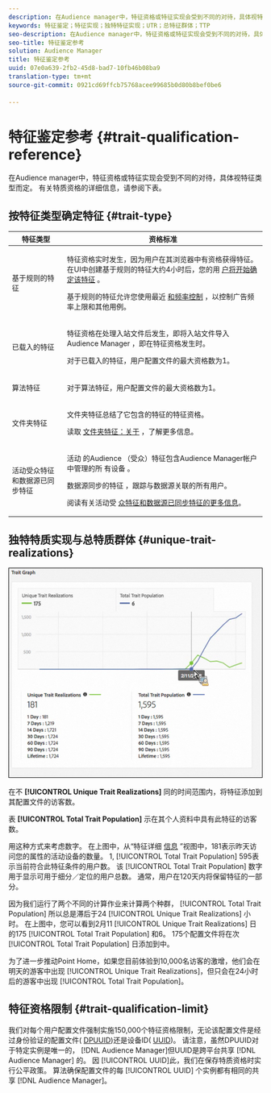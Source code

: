```yaml
---
description: 在Audience manager中，特征资格或特征实现会受到不同的对待，具体视特征类型而定。 有关特质资格的详细信息，请参阅下表。
keywords: 特征鉴定；特征实现；独特特征实现；UTR；总特征群体；TTP
seo-description: 在Audience manager中，特征资格或特征实现会受到不同的对待，具体视特征类型而定。 有关特质资格的详细信息，请参阅下表。
seo-title: 特征鉴定参考
solution: Audience Manager
title: 特征鉴定参考
uuid: 07e0a639-2fb2-45d8-bad7-10fb46b08ba9
translation-type: tm+mt
source-git-commit: 0921cd69ffcb75768acee99685b0d80b8bef0be6

---
```



# 特征鉴定参考 {#trait-qualification-reference}

在Audience manager中，特征资格或特征实现会受到不同的对待，具体视特征类型而定。 有关特质资格的详细信息，请参阅下表。

## 按特征类型确定特征 {#trait-type}

<table id="table_14CD705F376B44EEA9A6C011984356F0"> 
 <thead> 
  <tr> 
   <th colname="col1" class="entry"> 特征类型 </th> 
   <th colname="col2" class="entry"> 资格标准 </th> 
  </tr> 
 </thead>
 <tbody> 
  <tr> 
   <td colname="col1"> <p>基于规则的特征 </p> </td> 
   <td colname="col2"> <p>特征资格实时发生，因为用户在其浏览器中有资格获得特征。 在UI中创建基于规则的特征大约4小时后，您的用 <a href="../../features/traits/create-onboarded-rule-based-traits.md#create-rules-based-or-onboarded-traits"> 户将开始确定该特征</a> 。 </p> <p>基于规则的特征允许您使用最近 <a href="../../features/segments/recency-and-frequency.md"> 和频率控制</a> ，以控制广告频率上限和其他用例。 </p> </td> 
  </tr> 
  <tr> 
   <td colname="col1"> <p>已载入的特征 </p> </td> 
   <td colname="col2"> <p>特征资格在处理入站文件后发生，即将入站文件导入Audience Manager <a href="../../faq/faq-inbound-data-ingestion.md"></a> ，即在特征资格发生时。 </p> <p> 对于已载入的特征，用户配置文件的最大资格数为1。 </p> </td> 
  </tr> 
  <tr> 
   <td colname="col1"> <p>算法特征 </p> </td> 
   <td colname="col2"> <p>对于算法特征，用户配置文件的最大资格数为1。 </p> </td> 
  </tr> 
  <tr> 
   <td colname="col1"> <p>文件夹特征 </p> </td> 
   <td colname="col2"> <p>文件夹特征总结了它包含的特征的特征资格。 </p> <p>读取 <a href="../../features/traits/about-folder-traits.md"> 文件夹特征：关于</a> ，了解更多信息。 </p> </td> 
  </tr>
  <tr> 
   <td colname="col1"> <p>活动受众特征和数据源已同步特征 </p> </td> 
   <td colname="col2"> <p>活动 <span class="wintitle"> 的Audience</span> （受众）特征包含Audience Manager帐户中管理的所 <span class="wintitle"> 有设备</span> 。 </p> <p><span class="wintitle"> 数据源同步的特征</span> ，跟踪与数据源关联的所有用户。 </p> <p>阅读有关活动受 <a href="../../features/traits/client-activity-synced-audience-traits.md"> 众特征和数据源已同步特征的更多信息</a>。 </p> </td>
  </tr>
 </tbody>
</table>

## 独特特质实现与总特质群体 {#unique-trait-realizations}

![](assets/utr-ttp1.png)

在不 **[!UICONTROL Unique Trait Realizations]** 同的时间范围内，将特征添加到其配置文件的访客数。

表 **[!UICONTROL Total Trait Population]** 示在其个人资料中具有此特征的访客数。

用这种方式来考虑数字。 在上图中，从“特征详细 [信息](../../features/traits/trait-details-page.md) ”视图中，181表示昨天访问您的属性的活动设备的数量。 1, [!UICONTROL Total Trait Population] 595表示当前符合此特征条件的用户数。 该 [!UICONTROL Total Trait Population] 数字用于显示可用于细分／定位的用户总数。 通常，用户在120天内将保留特征的一部分。

因为我们运行了两个不同的计算作业来计算两个种群， [!UICONTROL Total Trait Population] 所以总是滞后于24 [!UICONTROL Unique Trait Realizations] 小时。 在上图中，您可以看到2月11 [!UICONTROL Unique Trait Realizations] 日的175 [!UICONTROL Total Trait Population] 和6。 175个配置文件将在次 [!UICONTROL Total Trait Population] 日添加到中。

为了进一步推动Point Home，如果您目前体验到10,000名访客的激增，他们会在明天的游客中出现 [!UICONTROL Unique Trait Realizations]，但只会在24小时后的游客中出现 [!UICONTROL Total Trait Population]。

## 特征资格限制 {#trait-qualification-limit}

我们对每个用户配置文件强制实施150,000个特征资格限制，无论该配置文件是经过身份验证的配置文件( [DPUUID](../../reference/ids-in-aam.md))还是设备ID( [UUID](../../reference/ids-in-aam.md))。 请注意，虽然DPUUID对于特定实例是唯一的， [!DNL Audience Manager]但UUID是跨平台共享 [!DNL Audience Manager] 的。 因 [!UICONTROL UUID]此，我们在保存特质资格时实行公平政策。 算法确保配置文件的每 [!UICONTROL UUID] 个实例都有相同的共享 [!DNL Audience Manager]。
